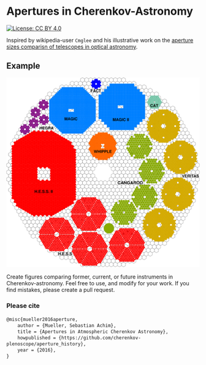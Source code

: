 # Apertures in Cherenkov-Astronomy

[![License: CC BY 4.0](https://licensebuttons.net/l/by/4.0/80x15.png)](https://creativecommons.org/licenses/by/4.0/)

Inspired by wikipedia-user ```Cmglee``` and his illustrative work on the [aperture sizes comparisn of telescopes in optical astronomy](https://commons.wikimedia.org/wiki/File:Comparison_optical_telescope_primary_mirrors.svg).


## Example
![img](example_usage_IACTs_and_Portal.png)

Create figures comparing former, current, or future instruments in Cherenkov-astronomy. Feel free to use, and modify for your work. If you find mistakes, please create a pull request.

### Please cite

~~~
@misc{mueller2016aperture,
    author = {Mueller, Sebastian Achim},
    title = {Apertures in Atmospheric Cherenkov Astronomy},
    howpublished = {https://github.com/cherenkov-plenoscope/aperture_history},
    year = {2016},
}
~~~
  
